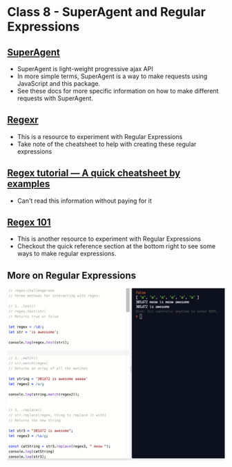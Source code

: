 # Class 8 - SuperAgent and Regular Expressions

## [SuperAgent](https://visionmedia.github.io/superagent/)

- SuperAgent is light-weight progressive ajax API
- In more simple terms, SuperAgent is a way to make requests using JavaScript and this package.
- See these docs for more specific information on how to make different requests with SuperAgent.

## [Regexr](https://regexr.com/)

- This is a resource to experiment with Regular Expressions
- Take note of the cheatsheet to help with creating these regular expressions

## [Regex tutorial — A quick cheatsheet by examples](https://medium.com/factory-mind/regex-tutorial-a-simple-cheatsheet-by-examples-649dc1c3f285)

- Can't read this information without paying for it

## [Regex 101](https://regex101.com/)

- This is another resource to experiment with Regular Expressions
- Checkout the quick reference section at the bottom right to see some ways to make regular expressions.

## More on Regular Expressions

![regex functions](images/regex-functions.png)
